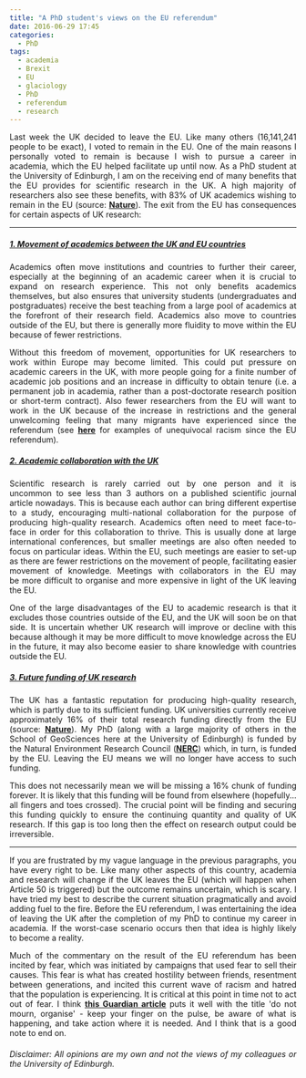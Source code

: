 ```yaml
---
title: "A PhD student's views on the EU referendum"
date: 2016-06-29 17:45
categories: 
  - PhD
tags: 
  - academia
  - Brexit
  - EU
  - glaciology
  - PhD
  - referendum
  - research
---
```

<p style="text-align:justify;">Last week the UK decided to leave the EU. Like many others (16,141,241 people to be exact), I voted to remain in the EU. One of the main reasons I personally voted to remain is because I wish to pursue a career in academia, which the EU helped facilitate up until now. As a PhD student at the University of Edinburgh, I am on the receiving end of many benefits that the EU provides for scientific research in the UK. A high majority of researchers also see these benefits, with 83% of UK academics wishing to remain in the EU (source: <span style="text-decoration:underline;"><strong><a href="http://www.nature.com/news/scientists-say-no-to-uk-exit-from-europe-in-nature-poll-1.19636" target="_blank">Nature</a></strong></span>). The exit from the EU has consequences for certain aspects of UK research:</p>


<hr />

<h5 style="text-align:justify;"><span style="text-decoration:underline;"><strong>1. Movement of academics between the UK and EU countries</strong></span></h5>
<p style="text-align:justify;">Academics often move institutions and countries to further their career, especially at the beginning of an academic career when it is crucial to expand on research experience. This not only benefits academics themselves, but also ensures that university students (undergraduates and postgraduates) receive the best teaching from a large pool of academics at the forefront of their research field. Academics also move to countries outside of the EU, but there is generally more fluidity to move within the EU because of fewer restrictions.</p>
<p style="text-align:justify;">Without this freedom of movement, opportunities for UK researchers to work within Europe may become limited. This could put pressure on academic careers in the UK, with more people going for a finite number of academic job positions and an increase in difficulty to obtain tenure (i.e. a permanent job in academia, rather than a post-doctorate research position or short-term contract). Also fewer researchers from the EU will want to work in the UK because of the increase in restrictions and the general unwelcoming feeling that many migrants have experienced since the referendum (see <span style="text-decoration:underline;"><strong><a href="http://www.huffingtonpost.co.uk/entry/eu-referendum-racism_uk_576fe161e4b08d2c56396075" target="_blank">here</a></strong></span> for examples of unequivocal racism since the EU referendum).</p>

<h5 style="text-align:justify;"><span style="text-decoration:underline;"><strong>2. Academic collaboration with the UK</strong></span></h5>
<p style="text-align:justify;">Scientific research is rarely carried out by one person and it is uncommon to see less than 3 authors on a published scientific journal article nowadays. This is because each author can bring different expertise to a study, encouraging multi-national collaboration for the purpose of producing high-quality research. Academics often need to meet face-to-face in order for this collaboration to thrive. This is usually done at large international conferences, but smaller meetings are also often needed to focus on particular ideas. Within the EU, such meetings are easier to set-up as there are fewer restrictions on the movement of people, facilitating easier movement of knowledge. Meetings with collaborators in the EU may be more difficult to organise and more expensive in light of the UK leaving the EU.</p>
<p style="text-align:justify;">One of the large disadvantages of the EU to academic research is that it excludes those countries outside of the EU, and the UK will soon be on that side. It is uncertain whether UK research will improve or decline with this because although it may be more difficult to move knowledge across the EU in the future, it may also become easier to share knowledge with countries outside the EU.</p>

<h5 style="text-align:justify;"><span style="text-decoration:underline;"><strong>3. Future funding of UK research</strong></span></h5>
<p style="text-align:justify;">The UK has a fantastic reputation for producing high-quality research, which is partly due to its sufficient funding. UK universities currently receive approximately 16% of their total research funding directly from the EU (source: <span style="text-decoration:underline;"><strong><a href="http://www.nature.com/news/scientists-say-no-to-uk-exit-from-europe-in-nature-poll-1.19636#/poll" target="_blank">Nature</a></strong></span>). My PhD (along with a large majority of others in the School of GeoSciences here at the University of Edinburgh) is funded by the Natural Environment Research Council (<span style="text-decoration:underline;"><strong><a href="http://www.nerc.ac.uk/" target="_blank">NERC</a></strong></span>) which, in turn, is funded by the EU. Leaving the EU means we will no longer have access to such funding.</p>
<p style="text-align:justify;">This does not necessarily mean we will be missing a 16% chunk of funding forever. It is likely that this funding will be found from elsewhere (hopefully... all fingers and toes crossed). The crucial point will be finding and securing this funding quickly to ensure the continuing quantity and quality of UK research. If this gap is too long then the effect on research output could be irreversible.</p>


<hr />
<p style="text-align:justify;">If you are frustrated by my vague language in the previous paragraphs, you have every right to be. Like many other aspects of this country, academia and research will change if the UK leaves the EU (which will happen when Article 50 is triggered) but the outcome remains uncertain, which is scary. I have tried my best to describe the current situation pragmatically and avoid adding fuel to the fire. Before the EU referendum, I was entertaining the idea of leaving the UK after the completion of my PhD to continue my career in academia. If the worst-case scenario occurs then that idea is highly likely to become a reality.</p>
<p style="text-align:justify;">Much of the commentary on the result of the EU referendum has been incited by fear, which was initiated by campaigns that used fear to sell their causes. This fear is what has created hostility between friends, resentment between generations, and incited this current wave of racism and hatred that the population is experiencing. It is critical at this point in time not to act out of fear. I think <span style="text-decoration:underline;"><strong><a href="https://www.theguardian.com/commentisfree/2016/jun/29/dont-mourn-organise-fighting-back-brexit-vote-referendum?CMP=fb_gu" target="_blank">this Guardian article</a></strong></span> puts it well with the title 'do not mourn, organise' - keep your finger on the pulse, be aware of what is happening, and take action where it is needed. And I think that is a good note to end on.</p>

<h6 style="text-align:justify;">Disclaimer: All opinions are my own and not the views of my colleagues or the University of Edinburgh.</h6>
